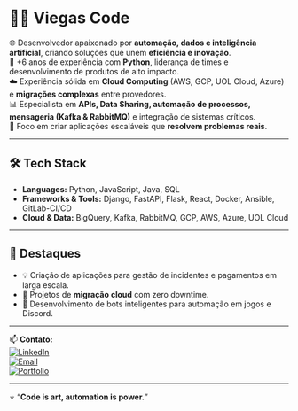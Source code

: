 # 👨‍💻 Viegas Code  

🌐 Desenvolvedor apaixonado por **automação, dados e inteligência artificial**, criando soluções que unem **eficiência e inovação**.  
🚀 +6 anos de experiência com **Python**, liderança de times e desenvolvimento de produtos de alto impacto.  
☁️ Experiência sólida em **Cloud Computing** (AWS, GCP, UOL Cloud, Azure) e **migrações complexas** entre provedores.  
📊 Especialista em **APIs, Data Sharing, automação de processos, mensageria (Kafka & RabbitMQ)** e integração de sistemas críticos.  
🎯 Foco em criar aplicações escaláveis que **resolvem problemas reais**.  

---

## 🛠️ Tech Stack
- **Languages:** Python, JavaScript, Java, SQL  
- **Frameworks & Tools:** Django, FastAPI, Flask, React, Docker, Ansible, GitLab-CI/CD  
- **Cloud & Data:** BigQuery, Kafka, RabbitMQ, GCP, AWS, Azure, UOL Cloud  

---

## 🌟 Destaques
- 💡 Criação de aplicações para gestão de incidentes e pagamentos em larga escala.  
- 🔄 Projetos de **migração cloud** com zero downtime.  
- 🤖 Desenvolvimento de bots inteligentes para automação em jogos e Discord.  

---

📫 **Contato:**  
[![LinkedIn](https://img.shields.io/badge/LinkedIn-0A66C2?style=flat&logo=linkedin&logoColor=white)](https://linkedin.com/in/seuusuario)  
[![Email](https://img.shields.io/badge/Email-D14836?style=flat&logo=gmail&logoColor=white)](mailto:seuemail@gmail.com)  
[![Portfolio](https://img.shields.io/badge/🌐%20Portfolio-000000?style=flat&logo=vercel&logoColor=white)](https://seuportfolio.com)  

---
⭐️ “**Code is art, automation is power.**”
